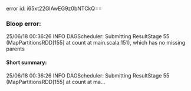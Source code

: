 error id: i65xt22GIAwEG9z0bNTCkQ==
### Bloop error:

25/06/18 00:36:26 INFO DAGScheduler: Submitting ResultStage 55 (MapPartitionsRDD[155] at count at main.scala:151), which has no missing parents
#### Short summary: 

25/06/18 00:36:26 INFO DAGScheduler: Submitting ResultStage 55 (MapPartitionsRDD[155] at count at ma...